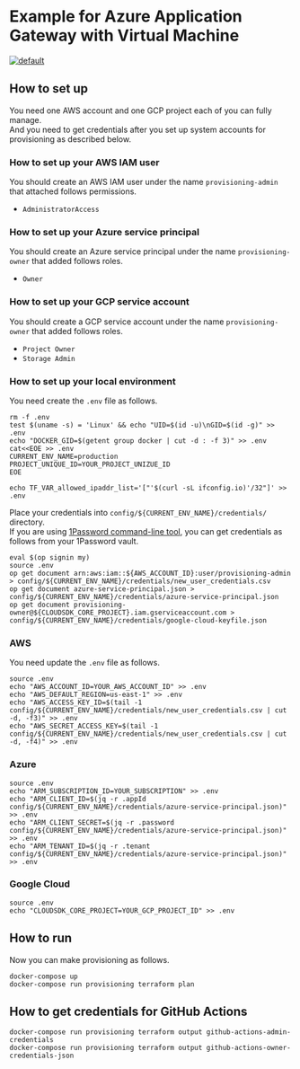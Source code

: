 # Example for Azure Application Gateway with Virtual Machine

[![default](https://github.com/mazgi-showcase/202208.azure-appgw-with-vm/actions/workflows/default.yml/badge.svg)](https://github.com/mazgi-showcase/202208.azure-appgw-with-vm/actions/workflows/default.yml)

## How to set up

You need one AWS account and one GCP project each of you can fully manage.  
And you need to get credentials after you set up system accounts for provisioning as described below.

### How to set up your AWS IAM user

You should create an AWS IAM user under the name `provisioning-admin` that attached follows permissions.

- `AdministratorAccess`

### How to set up your Azure service principal

You should create an Azure service principal under the name `provisioning-owner` that added follows roles.

- `Owner`

### How to set up your GCP service account

You should create a GCP service account under the name `provisioning-owner` that added follows roles.

- `Project Owner`
- `Storage Admin`

### How to set up your local environment

You need create the `.env` file as follows.

```shellsession
rm -f .env
test $(uname -s) = 'Linux' && echo "UID=$(id -u)\nGID=$(id -g)" >> .env
echo "DOCKER_GID=$(getent group docker | cut -d : -f 3)" >> .env
cat<<EOE >> .env
CURRENT_ENV_NAME=production
PROJECT_UNIQUE_ID=YOUR_PROJECT_UNIZUE_ID
EOE
```

```console
echo TF_VAR_allowed_ipaddr_list='["'$(curl -sL ifconfig.io)'/32"]' >> .env
```

Place your credentials into `config/${CURRENT_ENV_NAME}/credentials/` directory.  
If you are using [1Password command-line tool](https://1password.com/downloads/command-line/), you can get credentials as follows from your 1Password vault.

```shellsession
eval $(op signin my)
source .env
op get document arn:aws:iam::${AWS_ACCOUNT_ID}:user/provisioning-admin > config/${CURRENT_ENV_NAME}/credentials/new_user_credentials.csv
op get document azure-service-principal.json > config/${CURRENT_ENV_NAME}/credentials/azure-service-principal.json
op get document provisioning-owner@${CLOUDSDK_CORE_PROJECT}.iam.gserviceaccount.com > config/${CURRENT_ENV_NAME}/credentials/google-cloud-keyfile.json
```

### AWS

You need update the `.env` file as follows.

```shellsession
source .env
echo "AWS_ACCOUNT_ID=YOUR_AWS_ACCOUNT_ID" >> .env
echo "AWS_DEFAULT_REGION=us-east-1" >> .env
echo "AWS_ACCESS_KEY_ID=$(tail -1 config/${CURRENT_ENV_NAME}/credentials/new_user_credentials.csv | cut -d, -f3)" >> .env
echo "AWS_SECRET_ACCESS_KEY=$(tail -1 config/${CURRENT_ENV_NAME}/credentials/new_user_credentials.csv | cut -d, -f4)" >> .env
```

### Azure

```shellsession
source .env
echo "ARM_SUBSCRIPTION_ID=YOUR_SUBSCRIPTION" >> .env
echo "ARM_CLIENT_ID=$(jq -r .appId config/${CURRENT_ENV_NAME}/credentials/azure-service-principal.json)" >> .env
echo "ARM_CLIENT_SECRET=$(jq -r .password config/${CURRENT_ENV_NAME}/credentials/azure-service-principal.json)" >> .env
echo "ARM_TENANT_ID=$(jq -r .tenant config/${CURRENT_ENV_NAME}/credentials/azure-service-principal.json)" >> .env
```

### Google Cloud

```shellsession
source .env
echo "CLOUDSDK_CORE_PROJECT=YOUR_GCP_PROJECT_ID" >> .env
```

## How to run

Now you can make provisioning as follows.

```shellsession
docker-compose up
docker-compose run provisioning terraform plan
```

## How to get credentials for GitHub Actions

```shellsession
docker-compose run provisioning terraform output github-actions-admin-credentials
docker-compose run provisioning terraform output github-actions-owner-credentials-json
```
